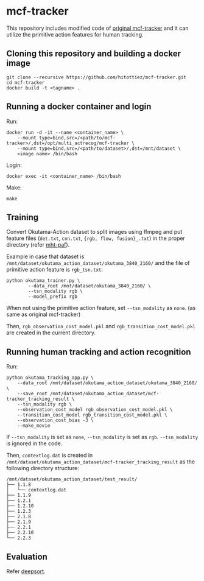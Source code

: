 # mcf-tracker
This repository includes modified code of [original mcf-tracker](https://github.com/nwojke/mcf-tracker) and it can utilize the primitive action features for human tracking.


## Cloning this repository and building a docker image
```
git clone --recursive https://github.com/hitottiez/mcf-tracker.git
cd mcf-tracker
docker build -t <tagname> .
```

## Running a docker container and login
Run:
```
docker run -d -it --name <container_name> \
    --mount type=bind,src=/<path/to/mcf-tracker>/,dst=/opt/multi_actrecog/mcf-tracker \
    --mount type=bind,src=/<path/to/dataset>/,dst=/mnt/dataset \
    <image name> /bin/bash
```

Login:
```
docker exec -it <container_name> /bin/bash
```

Make:
```
make
```

## Training
Convert Okutama-Action dataset to split images using ffmpeg and put feature files (`det.txt`, `cnn.txt`, `{rgb, flow, fusion}_.txt`) in the proper directory (refer [mht-paf](https://github.com/hitottiez/mht-paf)).

Example in case that dataset is `/mnt/dataset/okutama_action_dataset/okutama_3840_2160/` and the file of primitive action feature is `rgb_tsn.txt`:

```
python okutama_trainer.py \
        --data_root /mnt/dataset/okutama_3840_2160/ \
        --tsn_modality rgb \
        --model_prefix rgb
```
When not using the primitive action feature, set `--tsn_modality` as `none`.
(as same as original mcf-tracker)

Then, `rgb_observation_cost_model.pkl` and `rgb_transition_cost_model.pkl` are created in the current directory.

## Running human tracking and action recognition
Run:
```
python okutama_tracking_app.py \
    --data_root /mnt/dataset/okutama_action_dataset/okutama_3840_2160/ \
    --save_root /mnt/dataset/okutama_action_dataset/mcf-tracker_tracking_result \
    --tsn_modality rgb \
    --observation_cost_model rgb_observation_cost_model.pkl \
    --transition_cost_model	rgb_transition_cost_model.pkl \
    --observation_cost_bias -3 \
    --make_movie
```
If `--tsn_modality` is set as `none`, `--tsn_modality` is set as `rgb`.
`--tsn_modality` is ignored in the code.

Then, `contextlog.dat` is created in `/mnt/dataset/okutama_action_dataset/mcf-tracker_tracking_result` as the following directory structure:

```
/mnt/dataset/okutama_action_dataset/test_result/
├── 1.1.8
│   └── contextlog.dat
├── 1.1.9
├── 1.2.1
├── 1.2.10
├── 1.2.3
├── 2.1.8
├── 2.1.9
├── 2.2.1
├── 2.2.10
└── 2.2.3
```

## Evaluation
Refer [deepsort](https://github.com/hitottiez/deepsort).
